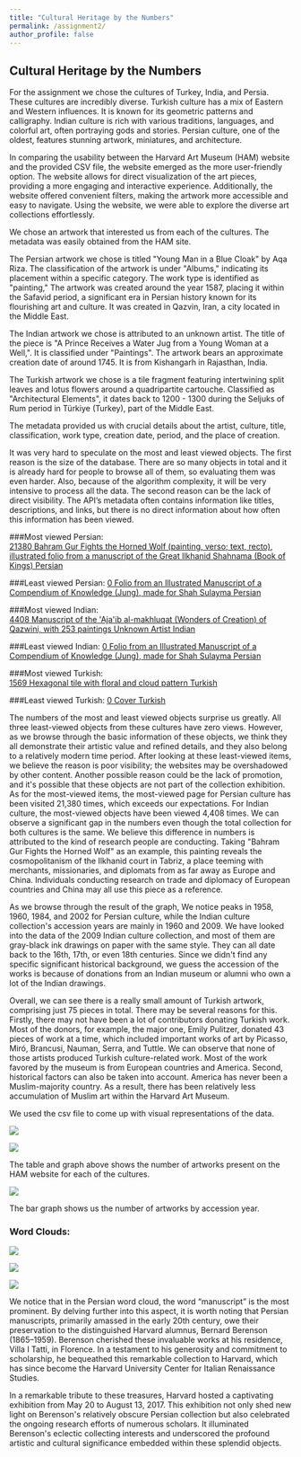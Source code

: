 ```yaml
---
title: "Cultural Heritage by the Numbers"
permalink: /assignment2/
author_profile: false
---
```



## Cultural Heritage by the Numbers


For the assignment we chose the cultures of Turkey, India, and Persia. These cultures are incredibly diverse. Turkish culture has a mix of Eastern and Western influences. It is known for its geometric patterns and calligraphy. Indian culture is rich with various traditions, languages, and colorful art, often portraying gods and stories. Persian culture, one of the oldest, features stunning artwork, miniatures, and architecture. 

In comparing the usability between the Harvard Art Museum (HAM) website and the provided CSV file, the website emerged as the more user-friendly option. The website allows for direct visualization of the art pieces, providing a more engaging and interactive experience. Additionally, the website offered convenient filters, making the artwork more accessible and easy to navigate. Using the website, we were able to explore the diverse art collections effortlessly. 

We chose an artwork that interested us from each of the cultures. The metadata was easily obtained from the HAM site. 

The Persian artwork we chose is titled "Young Man in a Blue Cloak" by Aqa Riza.
The classification of the artwork is under "Albums," indicating its placement within a specific category. The work type is identified as "painting," The artwork was created around the year 1587, placing it within the Safavid period, a significant era in Persian history known for its flourishing art and culture. It was created in Qazvin, Iran, a city located in the Middle East. 

The Indian artwork we chose is attributed to an unknown artist. The title of the piece is "A Prince Receives a Water Jug from a Young Woman at a Well,". It is classified under "Paintings". The artwork bears an approximate creation date of around 1745. It is from Kishangarh in Rajasthan, India. 

The Turkish artwork we chose is a tile fragment featuring intertwining split leaves and lotus flowers around a quadripartite cartouche. Classified as "Architectural Elements", it dates back to 1200 - 1300 during the Seljuks of Rum period in Türkiye (Turkey), part of the Middle East.

The metadata provided us with crucial details about the artist, culture, title, classification, work type, creation date, period, and the place of creation.

It was very hard to speculate on the most and least viewed objects. The first reason is the size of the database. There are so many objects in total and it is already hard for people to browse all of them, so evaluating them was even harder. Also, because of the algorithm complexity, it will be very intensive to process all the data. The second reason can be the lack of direct visibility. The API’s metadata often contains information like titles, descriptions, and links, but there is no direct information about how often this information has been viewed. 

###Most viewed Persian:    
[21380	Bahram Gur Fights the Horned Wolf (painting, verso; text, recto), illustrated folio from a manuscript of the Great Ilkhanid Shahnama (Book of Kings) Persian](https://www.harvardartmuseums.org/collections/object/169542)

###Least viewed Persian:
[0  Folio from an Illustrated Manuscript of a Compendium of Knowledge (Jung), made for Shah Sulayma Persian](https://www.harvardartmuseums.org/collections/object/329118)


###Most viewed Indian:    
[4408	Manuscript of the 'Aja'ib al-makhluqat (Wonders of Creation) of Qazwini, with 253 paintings	Unknown Artist	Indian	](https://www.harvardartmuseums.org/collections/object/216430)

###Least viewed Indian:
[0  Folio from an Illustrated Manuscript of a Compendium of Knowledge (Jung), made for Shah Sulayma Persian](https://www.harvardartmuseums.org/collections/object/329118)


###Most viewed Turkish:    
[1569	Hexagonal tile with floral and cloud pattern	Turkish	](https://www.harvardartmuseums.org/collections/object/215763)

###Least viewed Turkish:
[0	Cover	Turkish](https://www.harvardartmuseums.org/collections/object/214509)

The numbers of the most and least viewed objects surprise us greatly. All three least-viewed objects from these cultures have zero views. However, as we browse through the basic information of these objects, we think they all demonstrate their artistic value and refined details, and they also belong to a relatively modern time period. After looking at these least-viewed items, we believe the reason is poor visibility; the websites may be overshadowed by other content. Another possible reason could be the lack of promotion, and it's possible that these objects are not part of the collection exhibition. As for the most-viewed items, the most-viewed page for Persian culture has been visited 21,380 times, which exceeds our expectations. For Indian culture, the most-viewed objects have been viewed 4,408 times. We can observe a significant gap in the numbers even though the total collection for both cultures is the same. We believe this difference in numbers is attributed to the kind of research people are conducting. Taking "Bahram Gur Fights the Horned Wolf" as an example, this painting reveals the cosmopolitanism of the Ilkhanid court in Tabriz, a place teeming with merchants, missionaries, and diplomats from as far away as Europe and China. Individuals conducting research on trade and diplomacy of European countries and China may all use this piece as a reference. 

As we browse through the result of the graph, We notice peaks in 1958, 1960, 1984, and 2002 for Persian culture, while the Indian culture collection's accession years are mainly in 1960 and 2009. We have looked into the data of the 2009 Indian culture collection, and most of them are gray-black ink drawings on paper with the same style. They can all date back to the 16th, 17th, or even 18th centuries. Since we didn't find any specific significant historical background, we guess the accession of the works is because of donations from an Indian museum or alumni who own a lot of the Indian drawings.

Overall, we can see there is a really small amount of Turkish artwork, comprising just 75 pieces in total. There may be several reasons for this. Firstly, there may not have been a lot of contributors donating Turkish work. Most of the donors, for example, the major one, Emily Pulitzer, donated 43 pieces of work at a time, which included important works of art by Picasso, Miró, Brancusi, Nauman, Serra, and Tuttle. We can observe that none of those artists produced Turkish culture-related work. Most of the work favored by the museum is from European countries and America. Second, historical factors can also be taken into account. America has never been a Muslim-majority country. As a result, there has been relatively less accumulation of Muslim art within the Harvard Art Museum.

We used the csv file to come up with visual representations of the data. 

![](https://keep.google.com/u/0/media/v2/1ltdOGfkfupESW23x7mqrAAVPLkhJut8PMDAeT0Xv4l74q_Op0Ra878W92aIXsq4/1nbYzDlNLINOMGSio66UNphb3hLRXHNaXQEIUnVO7WrLFraqtc6FCNibUUtip?sz=512&accept=image%2Fgif%2Cimage%2Fjpeg%2Cimage%2Fjpg%2Cimage%2Fpng%2Cimage%2Fwebp)

![](https://keep.google.com/u/0/media/v2/1RiTb0C0NGLkHmZOmHdQ9WfqScWSQ3wPFAdM_l4gmUT8kXVtjSs_O6Y3FjvGR6JY/1OYsfGZlqVho2hv505fvP23GofiTy4NjnaL1qRKeBInsW4_QWJ-9j4MojH37LiCQ?sz=512&accept=image%2Fgif%2Cimage%2Fjpeg%2Cimage%2Fjpg%2Cimage%2Fpng%2Cimage%2Fwebp)

The table and graph above shows the number of artworks present on the HAM website for each of the cultures. 

![](https://keep.google.com/u/0/media/v2/1PUcm6e-7nsCk8Vp7wfYCeuxSZR_ayuuhEX9WqQZLitSVRN3SO3vTodFbUZE2s8bk/1724n6O8wwpLNdTfaUbttq2gp6vTqlElFr4-8HWXZx70eBCxMoPNMaiQf18I9wYg?sz=512&accept=image%2Fgif%2Cimage%2Fjpeg%2Cimage%2Fjpg%2Cimage%2Fpng%2Cimage%2Fwebp)

The bar graph shows us the number of artworks by accession year.

### Word Clouds:

![](https://keep.google.com/u/0/media/v2/1gOVZxG7KlY3_1CNaAv_vBTlRNUE_IXXloR9EK_Ckjik6fiN9bfEgens89z5Ts_yU/1dZTv1U9_YyZeB28UY2aLeHUkIoFmaV5oTMGx5--A8M2pgATFNUGGxsKtNap5c4w?sz=512&accept=image%2Fgif%2Cimage%2Fjpeg%2Cimage%2Fjpg%2Cimage%2Fpng%2Cimage%2Fwebp)

![](https://keep.google.com/u/0/media/v2/1MHvObo2JQnRfOidwJnT28xjyt91syQ-hdVbpZ4Jilw0g5m4fIAuAvJ_IeyG41_TY/1YF1eE9vuvZWwUpJ0nzz7ouC8iemS7REL7MkobpCzxiPx0zANq3SGMUGMexOmCCRR?sz=512&accept=image%2Fgif%2Cimage%2Fjpeg%2Cimage%2Fjpg%2Cimage%2Fpng%2Cimage%2Fwebp)

![](https://keep.google.com/u/0/media/v2/1GwoSQUmCP_lF2QkyfXpeD-na7pFg5VeNn1KBL-uvgyRu7DEXU6UgoPeYlPJX_Dhz/1XAP1hsOI6CI5yXCM6ePzOnlPnqbMz0t8Myam-k7KSQZ8GmsshAVQDq8Rtdc2d0c?sz=512&accept=image%2Fgif%2Cimage%2Fjpeg%2Cimage%2Fjpg%2Cimage%2Fpng%2Cimage%2Fwebp)


We notice that in the Persian word cloud, the word “manuscript” is the most prominent. By delving further into this aspect, it is worth noting that Persian manuscripts, primarily amassed in the early 20th century, owe their preservation to the distinguished Harvard alumnus, Bernard Berenson (1865–1959). Berenson cherished these invaluable works at his residence, Villa I Tatti, in Florence.  In a testament to his generosity and commitment to scholarship, he bequeathed this remarkable collection to Harvard, which has since become the Harvard University Center for Italian Renaissance Studies.

In a remarkable tribute to these treasures, Harvard hosted a captivating exhibition from May 20 to August 13, 2017.  This exhibition not only shed new light on Berenson's relatively obscure Persian collection but also celebrated the ongoing research efforts of numerous scholars.  It illuminated Berenson's eclectic collecting interests and underscored the profound artistic and cultural significance embedded within these splendid objects.



